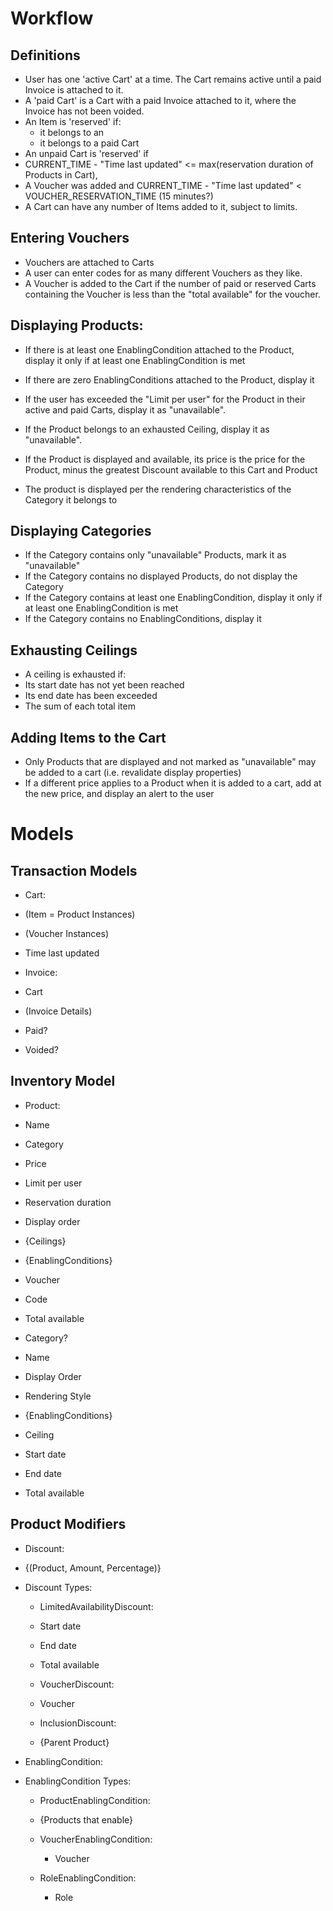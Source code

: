 # Workflow

## Definitions
- User has one 'active Cart' at a time. The Cart remains active until a paid Invoice is attached to it.
- A 'paid Cart' is a Cart with a paid Invoice attached to it, where the Invoice has not been voided.
- An Item is 'reserved' if:
  - it belongs to an 
  - it belongs to a paid Cart
- An unpaid Cart is 'reserved' if 
 - CURRENT_TIME - "Time last updated" <= max(reservation duration of Products in Cart),
 - A Voucher was added and CURRENT_TIME - "Time last updated" < VOUCHER_RESERVATION_TIME (15 minutes?)
- A Cart can have any number of Items added to it, subject to limits.


## Entering Vouchers
- Vouchers are attached to Carts
- A user can enter codes for as many different Vouchers as they like.
- A Voucher is added to the Cart if the number of paid or reserved Carts containing the Voucher is less than the "total available" for the voucher.


## Displaying Products:

- If there is at least one EnablingCondition attached to the Product, display it only if at least one EnablingCondition is met
- If there are zero EnablingConditions attached to the Product, display it
- If the user has exceeded the "Limit per user" for the Product in their active and paid Carts, display it as "unavailable".
- If the Product belongs to an exhausted Ceiling, display it as "unavailable".

- If the Product is displayed and available, its price is the price for the Product, minus the greatest Discount available to this Cart and Product

- The product is displayed per the rendering characteristics of the Category it belongs to


## Displaying Categories

- If the Category contains only "unavailable" Products, mark it as "unavailable"
- If the Category contains no displayed Products, do not display the Category
- If the Category contains at least one EnablingCondition, display it only if at least one EnablingCondition is met
- If the Category contains no EnablingConditions, display it


## Exhausting Ceilings
- A ceiling is exhausted if:
 - Its start date has not yet been reached
 - Its end date has been exceeded
 - The sum of each total item 


## Adding Items to the Cart

- Only Products that are displayed and not marked as "unavailable" may be added to a cart (i.e. revalidate display properties)
- If a different price applies to a Product when it is added to a cart, add at the new price, and display an alert to the user






# Models

## Transaction Models

- Cart:
 - (Item = Product Instances)
 - (Voucher Instances)
 - Time last updated

- Invoice:
 - Cart
 - (Invoice Details)
 - Paid?
 - Voided?


## Inventory Model

- Product:
 - Name
 - Category
 - Price
 - Limit per user
 - Reservation duration
 - Display order
 - {Ceilings}
 - {EnablingConditions}


- Voucher
 - Code
 - Total available


- Category?
 - Name
 - Display Order
 - Rendering Style
 - {EnablingConditions}


- Ceiling
 - Start date
 - End date
 - Total available


## Product Modifiers

- Discount:
 - {(Product, Amount, Percentage)}

 - Discount Types:
    - LimitedAvailabilityDiscount:
     - Start date
     - End date
     - Total available

    - VoucherDiscount:
     - Voucher

    - InclusionDiscount:
     - {Parent Product}



- EnablingCondition:

 - EnablingCondition Types:
   - ProductEnablingCondition:
    - {Products that enable}

   - VoucherEnablingCondition:
     - Voucher
   
   - RoleEnablingCondition:
     - Role
